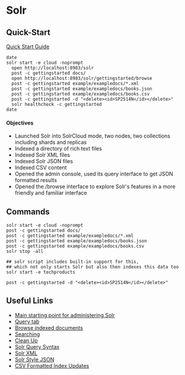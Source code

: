 # Solr #

## Quick-Start ##

[Quick Start Guide](http://lucene.apache.org/solr/quickstart.html)

```shell
date
solr start -e cloud -noprompt
  open http://localhost:8983/solr
  post -c gettingstarted docs/
  open http://localhost:8983/solr/gettingstarted/browse
  post -c gettingstarted example/exampledocs/*.xml
  post -c gettingstarted example/exampledocs/books.json
  post -c gettingstarted example/exampledocs/books.csv
  post -c gettingstarted -d "<delete><id>SP2514N</id></delete>"
  solr healthcheck -c gettingstarted
date
```
#### Objectives ####
- Launched Solr into SolrCloud mode, two nodes, two collections including shards and replicas
- Indexed a directory of rich text files
- Indexed Solr XML files
- Indexed Solr JSON files
- Indexed CSV content
- Opened the admin console, used its query interface to get JSON formatted results
- Opened the /browse interface to explore Solr's features in a more friendly and familiar interface

## Commands ##

```shell
solr start -e cloud -noprompt
post -c gettingstarted docs/
post -c gettingstarted example/exampledocs/*.xml
post -c gettingstarted example/exampledocs/books.json
post -c gettingstarted example/exampledocs/books.csv
solr stop -all

## solr script includes built-in support for this, 
## which not only starts Solr but also then indexes this data too
solr start -e techproducts

post -c gettingstarted -d "<delete><id>SP2514N</id></delete>"
```

## Useful Links ##

- [Main starting point for administering Solr](http://localhost:8983/solr/#/)
- [Query tab](http://localhost:8983/solr/#/gettingstarted/query)
- [Browse indexed documents](http://localhost:8983/solr/gettingstarted/browse)
- [Searching](http://lucene.apache.org/solr/quickstart.html#searching)
- [Clean Up](http://lucene.apache.org/solr/quickstart.html#cleanup)
- [Solr Query Syntax](https://cwiki.apache.org/confluence/display/solr/The+Standard+Query+Parser#TheStandardQueryParser-SpecifyingTermsfortheStandardQueryParser)
- [Solr XML](https://cwiki.apache.org/confluence/display/solr/Uploading+Data+with+Index+Handlers#UploadingDatawithIndexHandlers-XMLFormattedIndexUpdates)
- [Solr Style JSON](https://cwiki.apache.org/confluence/display/solr/Uploading+Data+with+Index+Handlers#UploadingDatawithIndexHandlers-Solr-StyleJSON)
- [CSV Formatted Index Updates](https://cwiki.apache.org/confluence/display/solr/Uploading+Data+with+Index+Handlers#UploadingDatawithIndexHandlers-CSVFormattedIndexUpdates)

